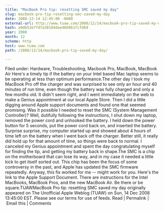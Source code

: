 ```yaml
---
title: "MacBook Pro tip: resetting SMC saved my day"
slug: macbook-pro-tip-resetting-smc-saved-my-day
date: 2008-12-14 12:45:00 -0600
external-url: http://www.tuaw.com/2008/12/14/macbook-pro-tip-saved-my-day/
hash: a9db53e7fd7a38184dae46b9b1fcfd69
year: 2008
month: 12
scheme: http
host: www.tuaw.com
path: /2008/12/14/macbook-pro-tip-saved-my-day/

---
```


Filed under: Hardware, Troubleshooting, Macbook Pro, MacBook, MacBook Air
Here's a timely tip if the battery on your Intel based Mac laptop seems to be operating at less than optimum performance.The other day I took my MacBook Pro off the charger and was surprised to see only an hour and 40 minutes of run time, even though the battery was fully charged and only a few months old. It didn't seem right, and I went immediately on the web to make a Genius appointment at our local Apple Store. Then I did a little digging around Apple support documents and found one that seemed promising. Was it possible I needed to reset the SMC (System Management Controller)? Well, dutifully following the instructions, I shut down my laptop, removed the power cord and unhooked the battery. I held down the power button for 5 seconds, put the power cord back on, and inserted the battery. Surprise surprise, my computer started up and showed about 4 hours of time left on the battery when I went back off the charger. Better still, it really did hold up for that amount of time, so things were back to normal. I canceled my Genius appointment and spent the day congratulating myself for finding the tip, and getting my battery back in shape.The SMC is a chip on the motherboard that can lose its way, and in my case it needed a little kick to get itself sorted out. This chip has been the focus of some controversy in the past, and Apple has updated the SMC firmware repeatedly. Anyway, this fix worked for me -- might work for you. Here's the link to the Apple Support Document. There are instructions for the Intel MacBooks, MacBook Pros, and the new MacBook Air. Be there or be square.TUAWMacBook Pro tip: resetting SMC saved my day originally appeared on The Unofficial Apple Weblog (TUAW) on Sun, 14 Dec 2008 13:45:00 EST.  Please see our terms for use of feeds.
Read | Permalink | Email this | Comments


 

